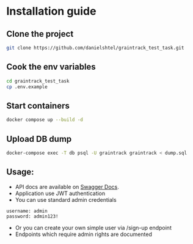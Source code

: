 # Installation guide

## Clone the project
```bash
git clone https://github.com/danielshtel/graintrack_test_task.git
```
## Cook the env variables
```bash
cd graintrack_test_task
cp .env.example
```

## Start containers
```bash
docker compose up --build -d
```

## Upload DB dump
```bash
docker-compose exec -T db psql -U graintrack graintrack < dump.sql
```

## Usage:
* API docs are available on [Swagger Docs](http://localhost:8000/docs).
* Application use JWT authentication
* You can use standard admin credentials
```
username: admin
password: admin123!
```
* Or you can create your own simple user via /sign-up endpoint
* Endpoints which require admin rights are documented
